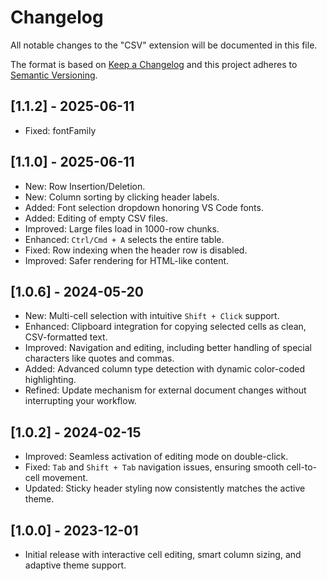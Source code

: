 # Changelog

All notable changes to the "CSV" extension will be documented in this file.

The format is based on [Keep a Changelog](https://keepachangelog.com/en/1.0.0/) and this project adheres to [Semantic Versioning](https://semver.org/spec/v2.0.0.html).

## [1.1.2] - 2025-06-11
- Fixed: fontFamily

## [1.1.0] - 2025-06-11
- New: Row Insertion/Deletion.
- New: Column sorting by clicking header labels.
- Added: Font selection dropdown honoring VS Code fonts.
- Added: Editing of empty CSV files.
- Improved: Large files load in 1000-row chunks.
- Enhanced: `Ctrl/Cmd + A` selects the entire table.
- Fixed: Row indexing when the header row is disabled.
- Improved: Safer rendering for HTML-like content.

## [1.0.6] - 2024-05-20
- New: Multi-cell selection with intuitive `Shift + Click` support.
- Enhanced: Clipboard integration for copying selected cells as clean, CSV-formatted text.
- Improved: Navigation and editing, including better handling of special characters like quotes and commas.
- Added: Advanced column type detection with dynamic color-coded highlighting.
- Refined: Update mechanism for external document changes without interrupting your workflow.

## [1.0.2] - 2024-02-15
- Improved: Seamless activation of editing mode on double-click.
- Fixed: `Tab` and `Shift + Tab` navigation issues, ensuring smooth cell-to-cell movement.
- Updated: Sticky header styling now consistently matches the active theme.

## [1.0.0] - 2023-12-01
- Initial release with interactive cell editing, smart column sizing, and adaptive theme support.
